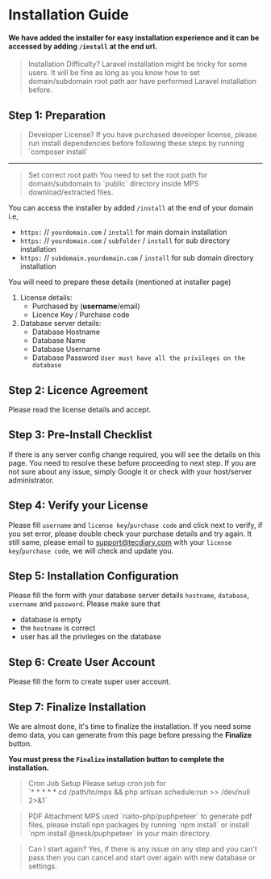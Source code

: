 # Installation Guide

#### We have added the installer for easy installation experience and it can be accessed by adding `/install` at the end url.



<blockquote class="quote warning"> Installation Difficulty?
Laravel installation might be tricky for some users. It will be fine as long as you know how to set domain/subdomain root path aor have performed Laravel installation before.
</blockquote>

## Step 1: Preparation

<blockquote class="quote warning"> Developer License?
If you have purchased developer license, please run install dependencies before following these steps by running `composer install`
</blockquote>

---

<blockquote class="quote warning"> Set correct root path
You need to set the root path for domain/subdomain to `public` directory inside MPS download/extracted files.
</blockquote>

You can access the installer by added `/install` at the end of your domain i.e,

- `https:` // `yourdomain.com` / `install` for main domain installation
- `https:` // `yourdomain.com` / `subfolder` / `install` for sub directory installation
- `https:` // `subdomain.yourdomain.com` / `install` for sub domain directory installation

You will need to prepare these details (mentioned at installer page)

1.  License details:
    - Purchased by (**username**/email)
    - Licence Key / Purchase code
2.  Database server details:
    - Database Hostname
    - Database Name
    - Database Username
    - Database Password `User must have all the privileges on the database`

## Step 2: Licence Agreement

Please read the license details and accept.

## Step 3: Pre-Install Checklist

If there is any server config change required, you will see the details on this page. You need to resolve these before proceeding to next step. If you are not sure about any issue, simply Google it or check with your host/server administrator.

## Step 4: Verify your License

Please fill `username` and `license key`/`purchase code` and click next to verify, if you set error, please double check your purchase details and try again. It still same, please email to support@tecdiary.com with your `license key`/`purchase code`, we will check and update you.

## Step 5: Installation Configuration

Please fill the form with your database server details `hostname`, `database`, `username` and `password`.
Please make sure that

- database is empty
- the `hostname` is correct
- user has all the privileges on the database

## Step 6: Create User Account

Please fill the form to create super user account.

## Step 7: Finalize Installation

We are almost done, it's time to finalize the installation. If you need some demo data, you can generate from this page before pressing the **Finalize** button.

**You must press the `Finalize` installation button to complete the installation.**

<blockquote class="quote warning"> Cron Job Setup
Please setup cron job for <br />`* * * * * cd /path/to/mps && php artisan schedule:run >> /dev/null 2>&1`
</blockquote>

<blockquote class="quote warning"> PDF Attachment
MPS used `rialto-php/puphpeteer` to generate pdf files, please install npn packages by running `npm install` or install `npm install @nesk/puphpeteer` in your main directory.
</blockquote>

<blockquote class="quote notice"> Can I start again?
Yes, if there is any issue on any step and you can't pass then you can cancel and start over again with new database or settings.
</blockquote>
